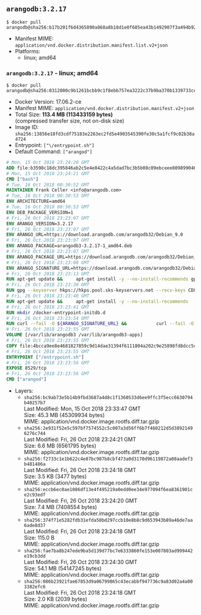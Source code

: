 ## `arangodb:3.2.17`

```console
$ docker pull arangodb@sha256:b17b201f6d4365890a868a8b18d1e0f685ea43b1492907f3a494b929e1b8bbdc
```

-	Manifest MIME: `application/vnd.docker.distribution.manifest.list.v2+json`
-	Platforms:
	-	linux; amd64

### `arangodb:3.2.17` - linux; amd64

```console
$ docker pull arangodb@sha256:0312000c9b1261bcbb9c1f8ebb757ea3222c37b9ba370b1339733cec8524636b
```

-	Docker Version: 17.06.2-ce
-	Manifest MIME: `application/vnd.docker.distribution.manifest.v2+json`
-	Total Size: **113.4 MB (113433159 bytes)**  
	(compressed transfer size, not on-disk size)
-	Image ID: `sha256:13856e18fd3cdf75183e2263ec2fd5e4903545390fe30c5a1fcf9c02b38a4724`
-	Entrypoint: `["\/entrypoint.sh"]`
-	Default Command: `["arangod"]`

```dockerfile
# Mon, 15 Oct 2018 23:24:20 GMT
ADD file:b3598c18dc395846ab2c5e4e8422c4a5dad7bc3b5b08c09ebceee80989904641 in / 
# Mon, 15 Oct 2018 23:24:21 GMT
CMD ["bash"]
# Tue, 16 Oct 2018 00:30:52 GMT
MAINTAINER Frank Celler <info@arangodb.com>
# Tue, 16 Oct 2018 00:30:53 GMT
ENV ARCHITECTURE=amd64
# Tue, 16 Oct 2018 00:30:53 GMT
ENV DEB_PACKAGE_VERSION=1
# Fri, 26 Oct 2018 23:23:07 GMT
ENV ARANGO_VERSION=3.2.17
# Fri, 26 Oct 2018 23:23:07 GMT
ENV ARANGO_URL=https://download.arangodb.com/arangodb32/Debian_9.0
# Fri, 26 Oct 2018 23:23:07 GMT
ENV ARANGO_PACKAGE=arangodb3-3.2.17-1_amd64.deb
# Fri, 26 Oct 2018 23:23:07 GMT
ENV ARANGO_PACKAGE_URL=https://download.arangodb.com/arangodb32/Debian_9.0/amd64/arangodb3-3.2.17-1_amd64.deb
# Fri, 26 Oct 2018 23:23:08 GMT
ENV ARANGO_SIGNATURE_URL=https://download.arangodb.com/arangodb32/Debian_9.0/amd64/arangodb3-3.2.17-1_amd64.deb.asc
# Fri, 26 Oct 2018 23:23:13 GMT
RUN apt-get update &&     apt-get install -y --no-install-recommends gpg dirmngr     &&     rm -rf /var/lib/apt/lists/*
# Fri, 26 Oct 2018 23:23:30 GMT
RUN gpg --keyserver hkps://hkps.pool.sks-keyservers.net --recv-keys CD8CB0F1E0AD5B52E93F41E7EA93F5E56E751E9B
# Fri, 26 Oct 2018 23:23:40 GMT
RUN apt-get update &&     apt-get install -y --no-install-recommends         libjemalloc1         ca-certificates         pwgen         curl         numactl     &&     rm -rf /var/lib/apt/lists/*
# Fri, 26 Oct 2018 23:23:41 GMT
RUN mkdir /docker-entrypoint-initdb.d
# Fri, 26 Oct 2018 23:23:54 GMT
RUN curl --fail -O ${ARANGO_SIGNATURE_URL} &&           curl --fail -O ${ARANGO_PACKAGE_URL} &&             gpg --verify ${ARANGO_PACKAGE}.asc &&     (echo arangodb3 arangodb3/password password test | debconf-set-selections) &&     (echo arangodb3 arangodb3/password_again password test | debconf-set-selections) &&     DEBIAN_FRONTEND="noninteractive" dpkg -i ${ARANGO_PACKAGE} &&     rm -rf /var/lib/arangodb3/* &&     sed -ri         -e 's!127\.0\.0\.1!0.0.0.0!g'         -e 's!^(file\s*=).*!\1 -!'         -e 's!^\s*uid\s*=.*!!'         /etc/arangodb3/arangod.conf     && chgrp 0 /var/lib/arangodb3 /var/lib/arangodb3-apps     && chmod 775 /var/lib/arangodb3 /var/lib/arangodb3-apps     &&     rm -f ${ARANGO_PACKAGE}*
# Fri, 26 Oct 2018 23:23:55 GMT
VOLUME [/var/lib/arangodb3 /var/lib/arangodb3-apps]
# Fri, 26 Oct 2018 23:23:55 GMT
COPY file:4bcca9ee8e4681827859c9d14dae31394f6111804a202c9e25898fd8dcc5c8d4 in /entrypoint.sh 
# Fri, 26 Oct 2018 23:23:55 GMT
ENTRYPOINT ["/entrypoint.sh"]
# Fri, 26 Oct 2018 23:23:56 GMT
EXPOSE 8529/tcp
# Fri, 26 Oct 2018 23:23:56 GMT
CMD ["arangod"]
```

-	Layers:
	-	`sha256:bc9ab73e5b14b9fbd3687a4d8c1f1360533d6ee9ffc3f5ecc6630794b40257b7`  
		Last Modified: Mon, 15 Oct 2018 23:33:47 GMT  
		Size: 45.3 MB (45309934 bytes)  
		MIME: application/vnd.docker.image.rootfs.diff.tar.gzip
	-	`sha256:2e931f52e5c597bf7574552c5c007a3d56ff6b7f460212d5d38921496276c744`  
		Last Modified: Fri, 26 Oct 2018 23:24:21 GMT  
		Size: 6.6 MB (6561795 bytes)  
		MIME: application/vnd.docker.image.rootfs.diff.tar.gzip
	-	`sha256:f2733c1e1b622c4e87bc987b8cbf473a0d3170d96119872a08aadef3b481486a`  
		Last Modified: Fri, 26 Oct 2018 23:24:18 GMT  
		Size: 3.5 KB (3477 bytes)  
		MIME: application/vnd.docker.image.rootfs.diff.tar.gzip
	-	`sha256:eccb6ec0ae1086df13e4f495219a0edd0ee34e977094f6ea8361901ce2c93edf`  
		Last Modified: Fri, 26 Oct 2018 23:24:20 GMT  
		Size: 7.4 MB (7408554 bytes)  
		MIME: application/vnd.docker.image.rootfs.diff.tar.gzip
	-	`sha256:374f71e5282fdb31efda50bd297ccb10e8b8c9d653943b89a46de7aa6ade8d37`  
		Last Modified: Fri, 26 Oct 2018 23:24:18 GMT  
		Size: 115.0 B  
		MIME: application/vnd.docker.image.rootfs.diff.tar.gzip
	-	`sha256:fae7ba8b247ede9ba5d139d77bc7e6333860fe153e007803ad999442e19cb3dd`  
		Last Modified: Fri, 26 Oct 2018 23:24:30 GMT  
		Size: 54.1 MB (54147245 bytes)  
		MIME: application/vnd.docker.image.rootfs.diff.tar.gzip
	-	`sha256:086b23921fae67853d9a06799865c43ecabbf947736c9a83d02a4a003382efc6`  
		Last Modified: Fri, 26 Oct 2018 23:24:18 GMT  
		Size: 2.0 KB (2039 bytes)  
		MIME: application/vnd.docker.image.rootfs.diff.tar.gzip
